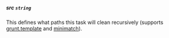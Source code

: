 ##### src ```string```

This defines what paths this task will clean recursively (supports [grunt.template](https://github.com/cowboy/grunt/blob/master/docs/api_template.md) and [minimatch](https://github.com/isaacs/minimatch)).